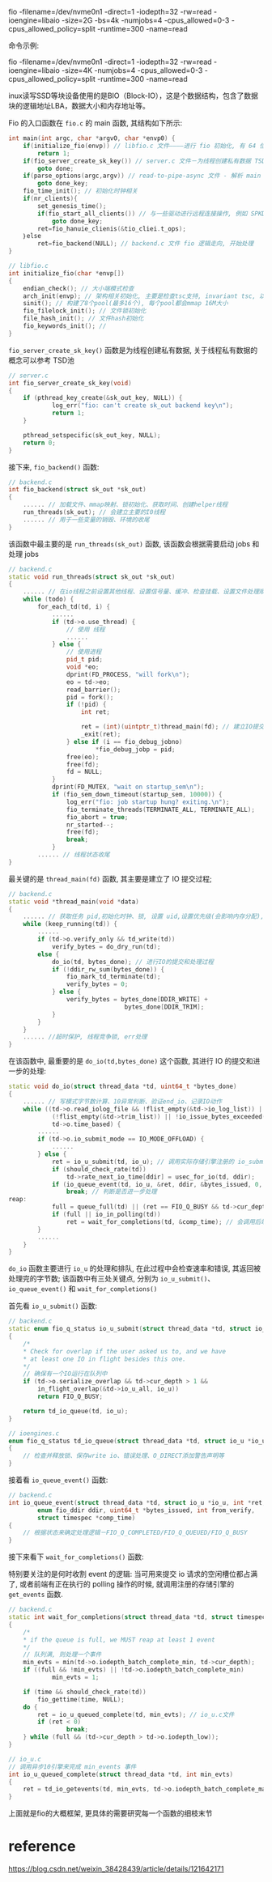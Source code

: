 
fio -filename=/dev/nvme0n1 -direct=1 -iodepth=32 -rw=read -ioengine=libaio -size=2G -bs=4k -numjobs=4 -cpus_allowed=0-3 -cpus_allowed_policy=split -runtime=300 -name=read


命令示例:

fio -filename=/dev/nvme0n1 -direct=1 -iodepth=32 -rw=read -ioengine=libaio -size=4K -numjobs=4 -cpus_allowed=0-3 -cpus_allowed_policy=split -runtime=300 -name=read

inux读写SSD等块设备使用的是BIO（Block-IO），这是个数据结构，包含了数据块的逻辑地址LBA，数据大小和内存地址等。



Fio 的入口函数在 `fio.c` 的 main 函数, 其结构如下所示:

```cpp
int main(int argc, char *argvO, char *envp0) {
    if(initialize_fio(envp)) // libfio.c 文件————进行 fio 初始化, 有 64 位对齐、大端小端模式、hash、文件锁等
        return 1;
    if(fio_server_create_sk_key()) // server.c 文件－为线程创建私有数据 TSD
        goto done;
    if(parse_options(argc,argv)) // read-to-pipe-async 文件 - 解析 main 函数的参数
        goto done_key;
    fio_time_init(); // 初始化时钟相关
    if(nr_clients){
        set_genesis_time();
        if(fio_start_all_clients()) // 与一些驱动进行远程连接操作, 例如 SPKD
            goto done_key;
        ret=fio_hanuie_clienis(&tio_cliei.t_ops);
    ｝else
        ret=fio_backend(NULL); // backend.c 文件 fio 逻辑走向, 开始处理
}
```

```cpp
// libfio.c
int initialize_fio(char *envp[])
{
    endian_check(); // 大小端模式检查
    arch_init(envp); // 架构相关初始化, 主要是检查tsc支持, invariant tsc, 以及rdrand的支持
    sinit(); // 构建了8个pool(最多16个), 每个pool都会mmap 16M大小
    fio_filelock_init(); // 文件锁初始化
    file_hash_init(); // 文件hash初始化
    fio_keywords_init(); //
}
```

`fio_server_create_sk_key()` 函数是为线程创建私有数据, 关于线程私有数据的概念可以参考 TSD池

```cpp
// server.c
int fio_server_create_sk_key(void)
{
    if (pthread_key_create(&sk_out_key, NULL)) {
            log_err("fio: can't create sk_out backend key\n");
            return 1;
    }

    pthread_setspecific(sk_out_key, NULL);
    return 0;
}
```

接下来, `fio_backend()` 函数:

```cpp
// backend.c
int fio_backend(struct sk_out *sk_out)
{
    ...... // 加载文件、mmap映射、锁初始化、获取时间、创建helper线程
    run_threads(sk_out); // 会建立主要的I0线程
    ...... // 用于一些变量的销毁、环境的收尾
}
```

该函数中最主要的是 `run_threads(sk_out)` 函数, 该函数会根据需要启动 jobs 和处理 jobs

```cpp
// backend.c
static void run_threads(struct sk_out *sk_out)
{
    ...... // 在io线程之前设置其他线程、设置信号量、缓冲、检查挂载、设置文件处理顺序、修改线程状态
    while (todo) {
        for_each_td(td, i) {
            ......
            if (td->o.use_thread) {
                // 使用 线程
                ......
            } else {
                // 使用进程
                pid_t pid;
                void *eo;
                dprint(FD_PROCESS, "will fork\n");
                eo = td->eo;
                read_barrier();
                pid = fork();
                if (!pid) {
                    int ret;

                    ret = (int)(uintptr_t)thread_main(fd); // 建立IO提交过程
                    _exit(ret);
                } else if (i == fio_debug_jobno)
                        *fio_debug_jobp = pid;
                free(eo);
                free(fd);
                fd = NULL;
            }
            dprint(FD_MUTEX, "wait on startup_sem\n");
            if (fio_sem_down_timeout(startup_sem, 10000)) {
                log_err("fio: job startup hung? exiting.\n");
                fio_terminate_threads(TERMINATE_ALL, TERMINATE_ALL);
                fio_abort = true;
                nr_started--;
                free(fd);
                break;
            }
        ...... // 线程状态收尾
}
```

最关键的是 `thread_main(fd)` 函数, 其主要是建立了 IO 提交过程;

```cpp
// backend.c
static void *thread_main(void *data)
{
    ...... // 获取任务 pid,初始化时钟、锁, 设置 uid,设置优先级(会影响内存分配), 参数转换／初始化,
    while (keep_running(td)) {
        ......
        if (td->o.verify_only && td_write(td))
            verify_bytes = do_dry_run(td);
        else {
            do_io(td, bytes_done); // 进行IO的提交和处理过程
            if (!ddir_rw_sum(bytes_done)) {
                fio_mark_td_terminate(td);
                verify_bytes = 0;
            } else {
                verify_bytes = bytes_done[DDIR_WRITE] +
                                bytes_done[DDIR_TRIM];
            }
        }
    }
    ...... //超时保护, 线程竞争锁, err处理
}
```

在该函数中, 最重要的是 `do_io(td,bytes_done)` 这个函数, 其进行 IO 的提交和进一步的处理:

```cpp
static void do_io(struct thread_data *td, uint64_t *bytes_done)
{
    ...... // 写模式字节数计算、10异常判断、验证end_io、记录IO动作
    while ((td->o.read_iolog_file && !flist_empty(&td->io_log_list)) ||
            (!flist_empty(&td->trim_list)) || !io_issue_bytes_exceeded(td) ||
            td->o.time_based) {
        ......
        if (td->o.io_submit_mode == IO_MODE_OFFLOAD) {
            ......
        } else {
            ret = io_u_submit(td, io_u); // 调用实际存储引擎注册的 io_submit 函数
            if (should_check_rate(td))
                td->rate_next_io_time[ddir] = usec_for_io(td, ddir);
            if (io_queue_event(td, io_u, &ret, ddir, &bytes_issued, 0, &comp_time)) // 判断当前是否还有没有处理完的 io events
                break; // 判断是否进一步处理
reap:
            full = queue_full(td) || (ret == FIO_Q_BUSY && td->cur_depth);
            if (full || io_in_polling(td))
                ret = wait_for_completions(td, &comp_time); // 会调用后端实际存储引擎注册的 getevents 函数
        }
        ......
    }
}
```

`do_io` 函数主要进行 `io_u` 的处理和排队, 在此过程中会检查速率和错误, 其返回被处理完的字节数; 该函数中有三处关键点, 分别为 `io_u_submit()`、`io_queue_event()` 和 `wait_for_completions()`

首先看 `io_u_submit()` 函数:

```cpp
// backend.c
static enum fio_q_status io_u_submit(struct thread_data *td, struct io_u *io_u)
{
    /*
    * Check for overlap if the user asked us to, and we have
    * at least one IO in flight besides this one.
    */
    // 确保有一个IO运行在队列中
    if (td->o.serialize_overlap && td->cur_depth > 1 &&
        in_flight_overlap(&td->io_u_all, io_u))
        return FIO_Q_BUSY;

    return td_io_queue(td, io_u);
}

// ioengines.c
enum fio_q_status td_io_queue(struct thread_data *td, struct io_u *io_u)
{
    // 检查并释放锁、保存write io、错误处理、O_DIRECT添加警告声明等
}
```

接着看 `io_queue_event()` 函数:

```cpp
// backend.c
int io_queue_event(struct thread_data *td, struct io_u *io_u, int *ret,
        enum fio_ddir ddir, uint64_t *bytes_issued, int from_verify,
        struct timespec *comp_time)
{
    // 根据状态来确定处理逻辑－FIO_Q_COMPLETED/FIO_Q_QUEUED/FIO_Q_BUSY
}
```

接下来看下 `wait_for_completions()` 函数:

特别要关注的是何时收割 event 的逻辑: 当可用来提交 io 请求的空闲槽位都占满了, 或者前端有正在执行的 polling 操作的时候, 就调用注册的存储引擎的 `get_events` 函数.

```cpp
// backend.c
static int wait_for_completions(struct thread_data *td, struct timespec *time)
{
    /*
    * if the queue is full, we MUST reap at least 1 event
    */
    // 队列满, 则处理一个事件
    min_evts = min(td->o.iodepth_batch_complete_min, td->cur_depth);
    if ((full && !min_evts) || !td->o.iodepth_batch_complete_min)
            min_evts = 1;

    if (time && should_check_rate(td))
        fio_gettime(time, NULL);
    do {
        ret = io_u_queued_complete(td, min_evts); // io_u.c文件
        if (ret < 0)
                break;
    } while (full && (td->cur_depth > td->o.iodepth_low));
}

// io_u.c
// 调用异步10引擎来完成 min_events 事件
int io_u_queued_complete(struct thread_data *td, int min_evts)
{
    ret = td_io_getevents(td, min_evts, td->o.iodepth_batch_complete_max, tvp); // ioengines.c 文件－修复min_evts的min和max
}
```

上面就是fio的大概框架, 更具体的需要研究每一个函数的细枝末节

# reference

https://blog.csdn.net/weixin_38428439/article/details/121642171
